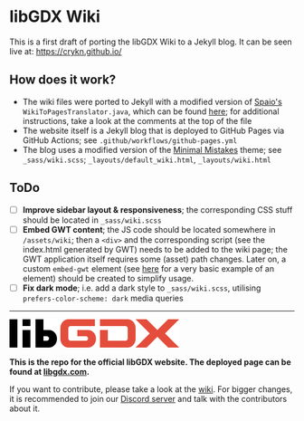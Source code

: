 # libGDX Wiki
This is a first draft of porting the libGDX Wiki to a Jekyll blog. It can be seen live at: https://crykn.github.io/

## How does it work?
- The wiki files were ported to Jekyll with a modified version of [Spaio's](https://github.com/Spaio/libgdx-wiki-on-pages) `WikiToPagesTranslator.java`, which can be found [here](https://gist.github.com/crykn/e58577f4290026247add420a43ab1cfe); for additional instructions, take a look at the comments at the top of the file
- The website itself is a Jekyll blog that is deployed to GitHub Pages via GitHub Actions; see `.github/workflows/github-pages.yml`
- The blog uses a modified version of the [Minimal Mistakes](https://github.com/mmistakes/minimal-mistakes) theme; see `_sass/wiki.scss`; `_layouts/default_wiki.html`, `_layouts/wiki.html`

## ToDo
- [ ] **Improve sidebar layout & responsiveness**; the corresponding CSS stuff should be located in `_sass/wiki.scss`
- [ ] **Embed GWT content**; the JS code should be located somewhere in `/assets/wiki`; then a `<div>` and the corresponding script (see the index.html generated by GWT) needs to be added to the wiki page; the GWT application itself requires some (asset) path changes. Later on, a custom `embed-gwt` element (see [here](https://github.com/libgdx/libgdx.github.io/blob/dev/_includes/status.html) for a very basic example of an element) should be created to simplify usage.
- [ ] **Fix dark mode**; i.e. add a dark style to `_sass/wiki.scss`, utilising `prefers-color-scheme: dark` media queries

---

![](/assets/images/logo.png)

**This is the repo for the official libGDX website. The deployed page can be found at [libgdx.com](https://libgdx.com).**

If you want to contribute, please take a look at the [wiki](https://github.com/libgdx/libgdx.github.io/wiki). For bigger changes, it is recommended to join our [Discord server](https://libgdx.com/community/discord/) and talk with the contributors about it.
